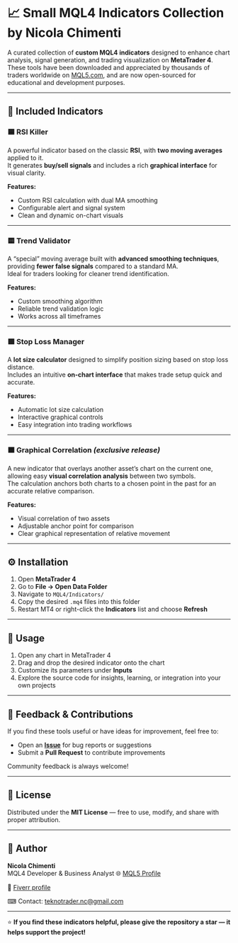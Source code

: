 # 📈 Small MQL4 Indicators Collection by Nicola Chimenti

A curated collection of **custom MQL4 indicators** designed to enhance chart analysis, signal generation, and trading visualization on **MetaTrader 4**.  
These tools have been downloaded and appreciated by thousands of traders worldwide on [MQL5.com](https://www.mql5.com/it/users/teknotrader/seller#!category=2), and are now open-sourced for educational and development purposes.

---

## 🧩 Included Indicators

### 🟦 RSI Killer
A powerful indicator based on the classic **RSI**, with **two moving averages** applied to it.  
It generates **buy/sell signals** and includes a rich **graphical interface** for visual clarity.

**Features:**
- Custom RSI calculation with dual MA smoothing  
- Configurable alert and signal system  
- Clean and dynamic on-chart visuals  

---

### 🟨 Trend Validator
A “special” moving average built with **advanced smoothing techniques**, providing **fewer false signals** compared to a standard MA.  
Ideal for traders looking for cleaner trend identification.

**Features:**
- Custom smoothing algorithm  
- Reliable trend validation logic  
- Works across all timeframes  

---

### 🟩 Stop Loss Manager
A **lot size calculator** designed to simplify position sizing based on stop loss distance.  
Includes an intuitive **on-chart interface** that makes trade setup quick and accurate.

**Features:**
- Automatic lot size calculation  
- Interactive graphical controls  
- Easy integration into trading workflows  

---

### 🟧 Graphical Correlation *(exclusive release)*
A new indicator that overlays another asset’s chart on the current one, allowing easy **visual correlation analysis** between two symbols.  
The calculation anchors both charts to a chosen point in the past for an accurate relative comparison.

**Features:**
- Visual correlation of two assets  
- Adjustable anchor point for comparison  
- Clear graphical representation of relative movement  


---

## ⚙️ Installation

1. Open **MetaTrader 4**
2. Go to **File → Open Data Folder**
3. Navigate to `MQL4/Indicators/`
4. Copy the desired `.mq4` files into this folder
5. Restart MT4 or right-click the **Indicators** list and choose **Refresh**

---

## 🚀 Usage

1. Open any chart in MetaTrader 4  
2. Drag and drop the desired indicator onto the chart  
3. Customize its parameters under **Inputs**  
4. Explore the source code for insights, learning, or integration into your own projects

---

## 💬 Feedback & Contributions

If you find these tools useful or have ideas for improvement, feel free to:
- Open an **[Issue](../../issues)** for bug reports or suggestions  
- Submit a **Pull Request** to contribute improvements  

Community feedback is always welcome!

---

## 📜 License

Distributed under the **MIT License** — free to use, modify, and share with proper attribution.

---

## 👤 Author

**Nicola Chimenti**  
MQL4 Developer & Business Analyst
🌐 [MQL5 Profile](https://www.mql5.com/it/users/teknotrader/seller#!category=2)  

📧 [Fiverr profile](https://www.fiverr.com/sellers/teknonicola/)

⌨ Contact: teknotrader.nc@gmail.com

---

⭐ **If you find these indicators helpful, please give the repository a star — it helps support the project!**

